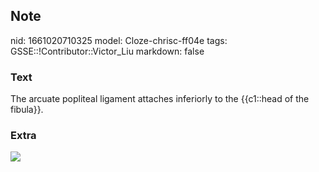 ## Note
nid: 1661020710325
model: Cloze-chrisc-ff04e
tags: GSSE::!Contributor::Victor_Liu
markdown: false

### Text
The arcuate popliteal ligament attaches inferiorly to the {{c1::head of the fibula}}.

### Extra
<img src="paste-6d410f77490a757ab6d0bacb06156e241215a552.jpg">
